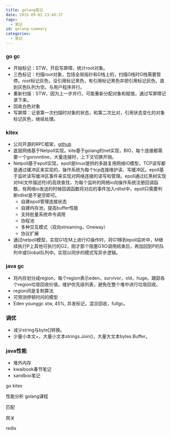 ```yaml
---
title: golang笔记
date: 2015-09-01 23:49:37
tags:
  - 笔记
id: golang-summary
categories:
  - 笔记
---
```


### go gc

- 开始标记：STW，开启写屏障，统计root对象。
- 三色标记：扫描root对象，包括全局指针和G栈上的，扫描G栈时G栈需要暂停。root标记灰色，没引用标记黑色，有引用标记黑色并把引用标记灰色，直到灰色队列为空。与用户程序并行。
- 重新扫描：STW，因为上一步并行，可能重新分配对象和赋值，通过写屏障记录下来。
- 回收白色对象
- 写屏障：记录第一次扫描时对象的状态，和第二次比对，引用状态变化的对象标记灰色，继续处理。

### kitex

- 公司开源的RPC框架，[github](https://github.com/cloudwego/kitex)
- 底层网络基于Netpoll实现，kite基于golang的net实现，BIO，每个连接都需要一个goronntine，大量连接时，上下文切换开销。
- Netpoll基于epoll实现，epoll是linux提供的多路复用网络IO模型，TCP读写都是通过缓冲区来实现的，操作系统为每个tcp连接维护读、写缓冲区。epoll基于监听读写缓冲区事件来实现对网络连接的读写和管理。epoll通过红黑树实现对fd(文件描述符)的高效查找，为每个监听的网络io向操作系统注册回调函数，有网络io发送的时候回调函数将对应的事件加入rdlist中，epoll只需要判断rdlist是不是空即可。
  - 自建epoll管理连接状态
  - 自建内存池，提高buffer性能
  - 支持批量系统命令调用
  - 协程池
  - 多种交互模式（双向streaming，Oneway）
  - 协议扩展
- 通过netpoll模型，实现G1在M上进行IO操作时，将G1移到epoll监听中，M继续执行P上其他可执行的G2，刚才那个阻塞G1IO调用结束后，再加回到P的队列中或Global队列中。实现以同步的模式写异步逻辑。

### java gc

- 将内存划分成region，每个region表示eden，survivor，old，huge。跟踪各个region垃圾回收价值，维护优先级列表，避免在整个堆中进行垃圾回收。
- region间是复制算法
- 可预测停顿时间的模型
- Eden younggc stw, 45%, 并发标记，混合回收，fullgc。

### 调优

- 减少string与byte[]转换。
- 少量小本文+，大量小文本strings.Join()，大量大文本bytes.Buffer。

### java性能

- 堆外内存
- kwaibook春节笔记
- sandbox笔记

go kitex

性能分析 golang课程

匹配

网关

redis


